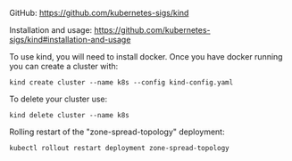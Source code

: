 GitHub: https://github.com/kubernetes-sigs/kind

Installation and usage: https://github.com/kubernetes-sigs/kind#installation-and-usage

To use kind, you will need to install docker. Once you have docker running you can create a cluster with:

```kind create cluster --name k8s --config kind-config.yaml```

To delete your cluster use:

```kind delete cluster --name k8s```

Rolling restart of the "zone-spread-topology" deployment:

```kubectl rollout restart deployment zone-spread-topology```
